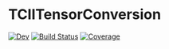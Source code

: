 # TCIITensorConversion

[![Dev](https://img.shields.io/badge/docs-dev-blue.svg)](https://Ritter.Marc.gitlab.io/TCIITensorConversion.jl/dev)
[![Build Status](https://gitlab.com/Ritter.Marc/TCIITensorConversion.jl/badges/main/pipeline.svg)](https://gitlab.com/Ritter.Marc/TCIITensorConversion.jl/pipelines)
[![Coverage](https://gitlab.com/Ritter.Marc/TCIITensorConversion.jl/badges/main/coverage.svg)](https://gitlab.com/Ritter.Marc/TCIITensorConversion.jl/commits/main)
